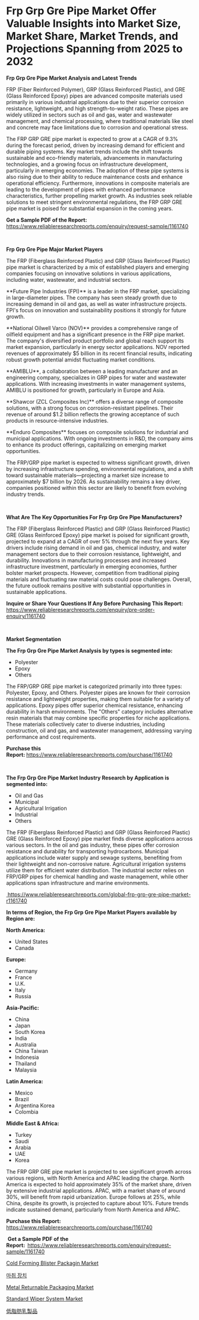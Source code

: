 <p><h1>Frp Grp Gre Pipe Market Offer Valuable Insights into Market Size, Market Share, Market Trends, and Projections Spanning from 2025 to 2032</h1></p><p><strong>Frp Grp Gre Pipe Market Analysis and Latest Trends</strong></p>
<p><p>FRP (Fiber Reinforced Polymer), GRP (Glass Reinforced Plastic), and GRE (Glass Reinforced Epoxy) pipes are advanced composite materials used primarily in various industrial applications due to their superior corrosion resistance, lightweight, and high strength-to-weight ratio. These pipes are widely utilized in sectors such as oil and gas, water and wastewater management, and chemical processing, where traditional materials like steel and concrete may face limitations due to corrosion and operational stress.</p><p>The FRP GRP GRE pipe market is expected to grow at a CAGR of 9.3% during the forecast period, driven by increasing demand for efficient and durable piping systems. Key market trends include the shift towards sustainable and eco-friendly materials, advancements in manufacturing technologies, and a growing focus on infrastructure development, particularly in emerging economies. The adoption of these pipe systems is also rising due to their ability to reduce maintenance costs and enhance operational efficiency. Furthermore, innovations in composite materials are leading to the development of pipes with enhanced performance characteristics, further propelling market growth. As industries seek reliable solutions to meet stringent environmental regulations, the FRP GRP GRE pipe market is poised for substantial expansion in the coming years.</p></p>
<p><strong>Get a Sample PDF of the Report:&nbsp;</strong> <a href="https://www.reliableresearchreports.com/enquiry/request-sample/1161740?utm_campaign=38&utm_medium=2&utm_source=Github&utm_content=ia&utm_term=24032025&utm_id=frp-grp-gre-pipe">https://www.reliableresearchreports.com/enquiry/request-sample/1161740</a></p>
<p>&nbsp;</p>
<p><strong>Frp Grp Gre Pipe Major Market Players</strong></p>
<p><p>The FRP (Fiberglass Reinforced Plastic) and GRP (Glass Reinforced Plastic) pipe market is characterized by a mix of established players and emerging companies focusing on innovative solutions in various applications, including water, wastewater, and industrial sectors.</p><p>**Future Pipe Industries (FPI)** is a leader in the FRP market, specializing in large-diameter pipes. The company has seen steady growth due to increasing demand in oil and gas, as well as water infrastructure projects. FPI's focus on innovation and sustainability positions it strongly for future growth.</p><p>**National Oilwell Varco (NOV)** provides a comprehensive range of oilfield equipment and has a significant presence in the FRP pipe market. The company's diversified product portfolio and global reach support its market expansion, particularly in energy sector applications. NOV reported revenues of approximately $5 billion in its recent financial results, indicating robust growth potential amidst fluctuating market conditions.</p><p>**AMIBLU**, a collaboration between a leading manufacturer and an engineering company, specializes in GRP pipes for water and wastewater applications. With increasing investments in water management systems, AMIBLU is positioned for growth, particularly in Europe and Asia.</p><p>**Shawcor (ZCL Composites Inc)** offers a diverse range of composite solutions, with a strong focus on corrosion-resistant pipelines. Their revenue of around $1.2 billion reflects the growing acceptance of such products in resource-intensive industries.</p><p>**Enduro Composites** focuses on composite solutions for industrial and municipal applications. With ongoing investments in R&D, the company aims to enhance its product offerings, capitalizing on emerging market opportunities.</p><p>The FRP/GRP pipe market is expected to witness significant growth, driven by increasing infrastructure spending, environmental regulations, and a shift toward sustainable materials—projecting a market size increase to approximately $7 billion by 2026. As sustainability remains a key driver, companies positioned within this sector are likely to benefit from evolving industry trends.</p></p>
<p>&nbsp;</p>
<p><strong>What Are The Key Opportunities For Frp Grp Gre Pipe Manufacturers?</strong></p>
<p><p>The FRP (Fiberglass Reinforced Plastic) and GRP (Glass Reinforced Plastic) GRE (Glass Reinforced Epoxy) pipe market is poised for significant growth, projected to expand at a CAGR of over 5% through the next five years. Key drivers include rising demand in oil and gas, chemical industry, and water management sectors due to their corrosion resistance, lightweight, and durability. Innovations in manufacturing processes and increased infrastructure investment, particularly in emerging economies, further bolster market prospects. However, competition from traditional piping materials and fluctuating raw material costs could pose challenges. Overall, the future outlook remains positive with substantial opportunities in sustainable applications.</p></p>
<p><strong>Inquire or Share Your Questions If Any Before Purchasing This Report:</strong> <a href="https://www.reliableresearchreports.com/enquiry/pre-order-enquiry/1161740?utm_campaign=38&utm_medium=2&utm_source=Github&utm_content=ia&utm_term=24032025&utm_id=frp-grp-gre-pipe">https://www.reliableresearchreports.com/enquiry/pre-order-enquiry/1161740</a></p>
<p>&nbsp;</p>
<p><strong>Market Segmentation</strong></p>
<p><strong>The Frp Grp Gre Pipe Market Analysis by types is segmented into:</strong></p>
<p><ul><li>Polyester</li><li>Epoxy</li><li>Others</li></ul></p>
<p><p>The FRP/GRP GRE pipe market is categorized primarily into three types: Polyester, Epoxy, and Others. Polyester pipes are known for their corrosion resistance and lightweight properties, making them suitable for a variety of applications. Epoxy pipes offer superior chemical resistance, enhancing durability in harsh environments. The "Others" category includes alternative resin materials that may combine specific properties for niche applications. These materials collectively cater to diverse industries, including construction, oil and gas, and wastewater management, addressing varying performance and cost requirements.</p></p>
<p><strong>Purchase this Report:&nbsp;</strong><a href="https://www.reliableresearchreports.com/purchase/1161740?utm_campaign=38&utm_medium=2&utm_source=Github&utm_content=ia&utm_term=24032025&utm_id=frp-grp-gre-pipe">https://www.reliableresearchreports.com/purchase/1161740</a></p>
<p>&nbsp;</p>
<p><strong>The Frp Grp Gre Pipe Market Industry Research by Application is segmented into:</strong></p>
<p><ul><li>Oil and Gas</li><li>Municipal</li><li>Agricultural Irrigation</li><li>Industrial</li><li>Others</li></ul></p>
<p><p>The FRP (Fiberglass Reinforced Plastic) and GRP (Glass Reinforced Plastic) GRE (Glass Reinforced Epoxy) pipe market finds diverse applications across various sectors. In the oil and gas industry, these pipes offer corrosion resistance and durability for transporting hydrocarbons. Municipal applications include water supply and sewage systems, benefiting from their lightweight and non-corrosive nature. Agricultural irrigation systems utilize them for efficient water distribution. The industrial sector relies on FRP/GRP pipes for chemical handling and waste management, while other applications span infrastructure and marine environments.</p></p>
<p><a href="https://www.reliableresearchreports.com/global-frp-grp-gre-pipe-market-r1161740?utm_campaign=38&utm_medium=2&utm_source=Github&utm_content=ia&utm_term=24032025&utm_id=frp-grp-gre-pipe">&nbsp;https://www.reliableresearchreports.com/global-frp-grp-gre-pipe-market-r1161740</a></p>
<p><strong>In terms of Region, the Frp Grp Gre Pipe Market Players available by Region are:</strong></p>
<p>
    <p> <strong> North America: </strong>
        <ul>
            <li>United States</li>
            <li>Canada</li>
        </ul>
        </p> 
    <p> <strong> Europe: </strong>
        <ul>
            <li>Germany</li>
            <li>France</li>
            <li>U.K.</li>
            <li>Italy</li>
            <li>Russia</li>
        </ul>
        </p> 
    <p> <strong> Asia-Pacific: </strong>
        <ul>
            <li>China</li>
            <li>Japan</li>
            <li>South Korea</li>
            <li>India</li>
            <li>Australia</li>
            <li>China Taiwan</li>
            <li>Indonesia</li>
            <li>Thailand</li>
            <li>Malaysia</li>
        </ul>
        </p> 
    <p> <strong> Latin America: </strong>
        <ul>
            <li>Mexico</li>
            <li>Brazil</li>
            <li>Argentina Korea</li>
            <li>Colombia</li>
        </ul>
        </p> 
    <p> <strong> Middle East & Africa: </strong>
        <ul>
            <li>Turkey</li>
            <li>Saudi</li>
            <li>Arabia</li>
            <li>UAE</li>
            <li>Korea</li>
        </ul>
    </p>
    </p>
<p><p>The FRP GRP GRE pipe market is projected to see significant growth across various regions, with North America and APAC leading the charge. North America is expected to hold approximately 35% of the market share, driven by extensive industrial applications. APAC, with a market share of around 30%, will benefit from rapid urbanization. Europe follows at 25%, while China, despite its growth, is projected to capture about 10%. Future trends indicate sustained demand, particularly from North America and APAC.</p></p>
<p><strong>Purchase this Report: </strong><a href="https://www.reliableresearchreports.com/purchase/1161740?utm_campaign=38&utm_medium=2&utm_source=Github&utm_content=ia&utm_term=24032025&utm_id=frp-grp-gre-pipe">https://www.reliableresearchreports.com/purchase/1161740</a></p>
<p>&nbsp;<strong>Get a Sample PDF of the Report:&nbsp;&nbsp;</strong><a href="https://www.reliableresearchreports.com/enquiry/request-sample/1161740?utm_campaign=38&utm_medium=2&utm_source=Github&utm_content=ia&utm_term=24032025&utm_id=frp-grp-gre-pipe">https://www.reliableresearchreports.com/enquiry/request-sample/1161740</a></p>
<p><strong></strong></p>
<p><p><a href="https://github.com/avirsuckra/Market-Research-Report-List-1/blob/main/cold-forming-blister-packagin-market.md?utm_campaign=38&utm_medium=2&utm_source=Github&utm_content=ia&utm_term=24032025&utm_id=frp-grp-gre-pipe">Cold Forming Blister Packagin Market</a></p><p><a href="https://github.com/laholand/Market-Research-Report-List-7/blob/main/531720248889.md?utm_campaign=38&utm_medium=2&utm_source=Github&utm_content=ia&utm_term=24032025&utm_id=frp-grp-gre-pipe">마취 장치</a></p><p><a href="https://github.com/brabolyrah3h/Market-Research-Report-List-1/blob/main/metal-returnable-packaging-market.md?utm_campaign=38&utm_medium=2&utm_source=Github&utm_content=ia&utm_term=24032025&utm_id=frp-grp-gre-pipe">Metal Returnable Packaging Market</a></p><p><a href="https://github.com/sekohlorik/Market-Research-Report-List-1/blob/main/standard-wiper-system-market.md?utm_campaign=38&utm_medium=2&utm_source=Github&utm_content=ia&utm_term=24032025&utm_id=frp-grp-gre-pipe">Standard Wiper System Market</a></p><p><a href="https://github.com/mohamedbakry57/Market-Research-Report-List-7/blob/main/252526548286.md?utm_campaign=38&utm_medium=2&utm_source=Github&utm_content=ia&utm_term=24032025&utm_id=frp-grp-gre-pipe">低脂肪乳製品</a></p></p>